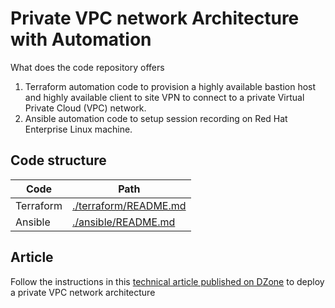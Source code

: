 # Private VPC network Architecture with Automation

What does the code repository offers

1. Terraform automation code to provision a highly available bastion host and highly available client to site VPN to connect to a private Virtual Private Cloud (VPC) network. 
2. Ansible automation code to setup session recording on Red Hat Enterprise Linux machine. 

## Code structure 

| Code       | Path    |
| --------   | ------- |
| Terraform  | [./terraform/README.md](https://github.com/VidyasagarMSC/ha-bastion-hosts/tree/main/terraform/README.md)    |
| Ansible    | [./ansible/README.md](https://github.com/VidyasagarMSC/ha-bastion-hosts/tree/main/ansible/README.md)    |


## Article 

Follow the instructions in this [technical article published on DZone](https://dzone.com/articles/build-a-private-vpc-network-architecture-and-deplo) to deploy a private VPC network architecture 
